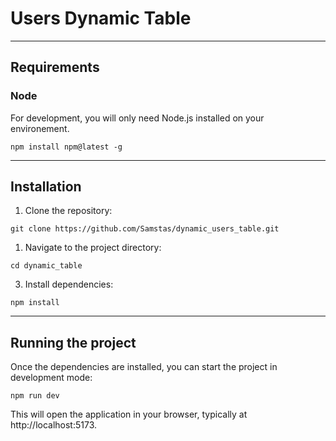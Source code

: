 # Users Dynamic Table

---

## Requirements

### Node

For development, you will only need Node.js installed on your environement.

```
npm install npm@latest -g
```

---

## Installation

1.  Clone the repository:

```
git clone https://github.com/Samstas/dynamic_users_table.git
```

1.  Navigate to the project directory:

```
cd dynamic_table
```

3.  Install dependencies:

```
npm install
```

---

## Running the project

Once the dependencies are installed, you can start the project in development mode:

```
npm run dev
```

This will open the application in your browser, typically at http://localhost:5173.
